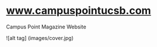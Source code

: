 www.campuspointucsb.com
=======================

Campus Point Magazine Website

![alt tag] (images/cover.jpg)
